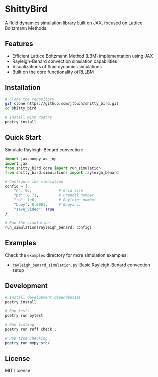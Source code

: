 # ShittyBird

A fluid dynamics simulation library built on JAX, focused on Lattice Boltzmann Methods.

## Features

- Efficient Lattice Boltzmann Method (LBM) implementation using JAX
- Rayleigh-Benard convection simulation capabilities
- Visualizations of fluid dynamics simulations
- Built on the core functionality of RLLBM

## Installation

```bash
# Clone the repository
git clone https://github.com/jtbuch/shitty_bird.git
cd shitty_bird

# Install with Poetry
poetry install
```

## Quick Start

Simulate Rayleigh-Benard convection:

```python
import jax.numpy as jnp
import jax
from shitty_bird.core import run_simulation
from shitty_bird.simulations import rayleigh_benard

# Configure the simulation
config = {
    "n": 96,            # Grid size
    "pr": 0.71,         # Prandtl number
    "ra": 1e6,          # Rayleigh number
    "buoy": 0.0001,     # Buoyancy
    "save_video": True
}

# Run the simulation
run_simulation(rayleigh_benard, config)
```

## Examples

Check the `examples` directory for more simulation examples:

- `rayleigh_benard_simulation.py`: Basic Rayleigh-Benard convection setup

## Development

```bash
# Install development dependencies
poetry install

# Run tests
poetry run pytest

# Run linting
poetry run ruff check .

# Run type checking
poetry run mypy src/
```

## License

MIT License